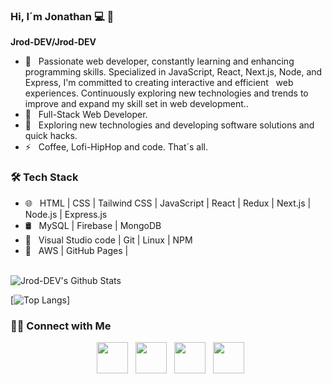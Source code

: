 ### Hi, I´m Jonathan  💻 👋


**Jrod-DEV/Jrod-DEV**

- 🌱 &nbsp; Passionate web developer, constantly learning and enhancing programming skills. Specialized in JavaScript, React, Next.js, Node, and Express, I'm committed to creating interactive and efficient
     &nbsp; web experiences. Continuously exploring new technologies and trends to improve and expand my skill set in web development..
- 💼 &nbsp; Full-Stack Web Developer.
- 🤔 &nbsp; Exploring new technologies and developing software solutions and quick hacks.
- ⚡ &nbsp;  Coffee, Lofi-HipHop and code. That´s all.

<h3>🛠 Tech Stack</h3>

- 🌐 &nbsp; HTML | CSS | Tailwind CSS | JavaScript | React | Redux | Next.js | Node.js | Express.js
- 🛢 &nbsp; MySQL | Firebase | MongoDB
- 🔧 &nbsp; Visual Studio code | Git | Linux | NPM
- 💭 &nbsp; AWS | GitHub Pages |

<br>

<img align="center" src="https://github-readme-stats.vercel.app/api?username=Jrod-DEV&include_all_commits=true&count_private=true&show_icons=true&line_height=20&title_color=7A7ADB&icon_color=2234AE&text_color=D3D3D3&bg_color=0,000000,130F40" alt="Jrod-DEV's Github Stats">

</br>

[![Top Langs](https://github-readme-stats.vercel.app/api/top-langs/?username=Jrod-DEV&layout=compact&text_color=daf7dc&bg_color=151515)]


<h3> 🤝🏻 Connect with Me </h3>

<p align="center">
  &nbsp; <a href="https://twitter.com/JrouRM" target="_blank" rel="noopener noreferrer"><img src="https://img.icons8.com/plasticine/100/000000/twitter.png" width="50" /></a> 
&nbsp; <a href="https://www.instagram.com/jonyrm91/" target="_blank" rel="noopener noreferrer"><img src="https://img.icons8.com/plasticine/100/000000/instagram-new.png" width="50" /></a>  
&nbsp; <a href="https://www.linkedin.com/in/jonathan-rodriguez-maldonado/" target="_blank" rel="noopener noreferrer"><img src="https://img.icons8.com/plasticine/100/000000/linkedin.png" width="50" /></a>
&nbsp; <a href="mailto:jonyrm91@gmail.com" target="_blank" rel="noopener noreferrer"><img src="https://img.icons8.com/plasticine/100/000000/gmail.png"  width="50" /></a>
</p>
